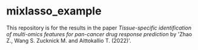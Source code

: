 # mixlasso_example

This repository is for the results in the paper *Tissue-specific identification of multi-omics features for pan-cancer drug response prediction* by 'Zhao Z., Wang S. Zucknick M. and Aittokallio T. (2022)'.
